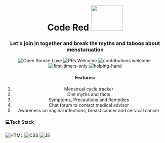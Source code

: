 <h1 align="center">Code Red <img  width="100" height="80" src="https://github.com/technojam/Mind-Optimizers/blob/main/assets/logo.gif"/></h1>
<h3 align="center">Let's join in together and break the myths and taboos about mensturuation </h3>

<div align="center">

![Open Source Love](https://badges.frapsoft.com/os/v1/open-source.svg?v=102)
![PRs Welcome](https://img.shields.io/badge/PRs-Welcome-brightgreen.svg?style=flat&logo=github)
![contributions welcome](https://img.shields.io/static/v1.svg?label=Contributions&message=Welcome&color=brightgreen&style=flat&logo=github)&nbsp;
![first-timers-only](https://img.shields.io/badge/first--timers--only-friendly-blue.svg?style=flat)
![helping-hand](https://img.shields.io/website-up-down-green-red/http/shields.io.svg?color=blue)
#### Features:
1. Menstrual cycle tracker
2. Diet myths and facts 
3. Symptoms, Precautions and Remedies
4. Chat forum to contact medical advisor
5. Awareness on vaginal infections, breast cancer and cervical cancer

</div>

####  💻Tech Stack


![HTML](https://img.shields.io/badge/html5%20-%23E34F26.svg?&style=for-the-badge&logo=html5&logoColor=white)
![CSS](https://img.shields.io/badge/css3%20-%231572B6.svg?&style=for-the-badge&logo=css3&logoColor=white)
![JS](https://img.shields.io/badge/javascript%20-%23323330.svg?&style=for-the-badge&logo=javascript&logoColor=%23F7DF1E)












